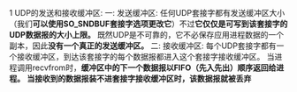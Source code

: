 1 UDP的发送和接收缓冲区:
    一: 发送缓冲区:
        任何UDP套接字都有发送缓冲区大小（我们**可以使用SO_SNDBUF套接字选项更改它**）不过**它仅仅是可写到该套接字的UDP数据报的大小上限。**
        既然UDP是不可靠的，它不必保存应用进程数据的一个副本，因此**没有一个真正的发送缓冲区。**
    二: 接收缓冲区:
        每个UDP套接字都有一个接收缓冲区，到达该套接字的每个数据报都进入这个套接字接收缓冲区。
        当进程调用recvfrom时，**缓冲区中的下一个数据报以FIFO（先入先出）顺序返回给进程。**
        **当接收到的数据报装不进套接字接收缓冲区时，该数据报就被丢弃**

